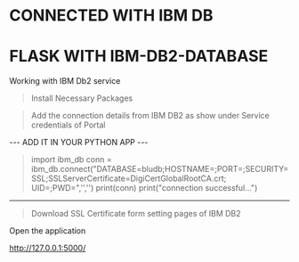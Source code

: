 # CONNECTED WITH IBM DB

# FLASK WITH IBM-DB2-DATABASE

Working with IBM Db2 service 

> Install Necessary Packages

> Add the connection details from IBM DB2 as show under Service credentials of Portal

--- ADD IT IN YOUR PYTHON APP ---
> import ibm_db
> conn = ibm_db.connect("DATABASE=bludb;HOSTNAME=<HOSTNAME>;PORT=<PORTNUMBER>;SECURITY=SSL;SSLServerCertificate=DigiCertGlobalRootCA.crt;
> UID=<USERNAME>;PWD=<PASSWORD>",'','')
> print(conn)
> print("connection successful...")

----------

> Download SSL Certificate form setting pages of IBM DB2

Open the application

http://127.0.0.1:5000/
